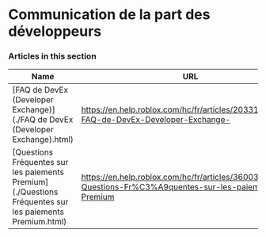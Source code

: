 # Communication de la part des développeurs  
### Articles in this section
Name|URL
-|-
[FAQ de DevEx (Developer Exchange)](./FAQ de DevEx (Developer Exchange).html) |https://en.help.roblox.com/hc/fr/articles/203314100-FAQ-de-DevEx-Developer-Exchange-
[Questions Fréquentes sur les paiements Premium](./Questions Fréquentes sur les paiements Premium.html) |https://en.help.roblox.com/hc/fr/articles/360039178532-Questions-Fr%C3%A9quentes-sur-les-paiements-Premium